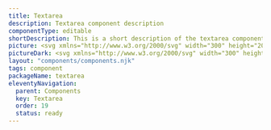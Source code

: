 ```yaml
---
title: Textarea
description: Textarea component description
componentType: editable
shortDescription: This is a short description of the textarea component
picture: <svg xmlns="http://www.w3.org/2000/svg" width="300" height="200" fill="none" aria-labelledby="textareaTitle textareaDesc" role="img"><title id="textareaTitle">Illustration of textarea component.</title><desc id="textareaDesc">An illustrated textarea component representing textarea component card.</desc><mask id="a" width="300" height="200" x="0" y="0" maskUnits="userSpaceOnUse" style="mask-type:luminance"><path fill="#fff" d="M298 0H2C.8954 0 0 .8954 0 2v196c0 1.105.8954 2 2 2h296c1.105 0 2-.895 2-2V2c0-1.1046-.895-2-2-2Z"/></mask><g><path fill="#36F" fill-opacity=".04" d="M399.092 53H82.6814C81.7528 53 81 53.7528 81 54.6814v91.1696c0 .928.7528 1.681 1.6814 1.681H399.092c.928 0 1.681-.753 1.681-1.681V54.6814c0-.9286-.753-1.6814-1.681-1.6814Z"/><path fill="#222" d="M98.4375 80.7038V68.3906h1.5579v12.3132h-1.5579Zm4.7805 0v-9.1223h1.276l.132 1.3139h.056c.438-.4379.901-.8008 1.389-1.0886.488-.3003 1.045-.4505 1.671-.4505.963 0 1.664.3066 2.102.9197.45.6007.676 1.4829.676 2.6466v5.7812h-1.54v-5.5747c0-.8509-.137-1.4703-.412-1.8583-.276-.3879-.714-.5818-1.314-.5818-.463 0-.883.1188-1.258.3566-.363.2378-.776.5881-1.239 1.0511v6.6071h-1.539Zm10.265 3.8479V71.5815h1.276l.132 1.0512h.056a7.0614 7.0614 0 0 1 1.351-.901c.501-.2503 1.02-.3754 1.558-.3754 1.177 0 2.071.4254 2.684 1.2764.614.8384.92 1.9646.92 3.3786 0 1.0261-.187 1.9083-.563 2.6466-.363.7383-.845 1.3014-1.445 1.6893-.588.3879-1.233.5819-1.933.5819-.426 0-.851-.0939-1.277-.2816-.413-.1877-.832-.4442-1.257-.7696l.037 1.5955v3.0783h-1.539Zm3.773-4.9178c.751 0 1.37-.3191 1.858-.9573.501-.6507.751-1.5391.751-2.6653 0-1.0011-.188-1.8082-.563-2.4214-.363-.6256-.976-.9385-1.84-.9385-.388 0-.782.1064-1.182.3191-.388.2128-.807.5193-1.258.9198v4.7863c.413.3504.813.6007 1.201.7508.388.1377.732.2065 1.033.2065Zm9.304 1.2952c-.964 0-1.671-.3004-2.121-.901-.451-.6132-.676-1.5016-.676-2.6654v-5.7812h1.558v5.5748c0 .8509.131 1.4703.394 1.8582.275.3879.713.5819 1.314.5819.476 0 .895-.1189 1.258-.3567.375-.2502.776-.6444 1.201-1.1825v-6.4757h1.539v9.1223h-1.276l-.132-1.4265h-.056c-.425.5005-.876.9009-1.351 1.2013-.476.3003-1.026.4505-1.652.4505Zm10.416 0c-.976 0-1.658-.2816-2.046-.8447-.375-.5631-.563-1.2951-.563-2.1961v-5.0492h-1.351v-1.1637l1.426-.0939.188-2.5527h1.295v2.5527h2.459v1.2576h-2.459v5.068c0 .5631.1 1.001.3 1.3139.213.3003.582.4505 1.108.4505.163 0 .338-.0251.525-.0751l.507-.169.301 1.1638c-.251.0876-.526.1627-.826.2252a3.412 3.412 0 0 1-.864.1127Zm9.331 0c-.764 0-1.402-.2253-1.915-.6758-.501-.463-.751-1.1011-.751-1.9145 0-1.0011.444-1.7644 1.333-2.29.901-.5381 2.321-.9135 4.261-1.1262 0-.3879-.057-.757-.169-1.1074-.1-.3504-.288-.6319-.563-.8447-.263-.2252-.645-.3378-1.145-.3378-.526 0-1.02.1001-1.483.3003-.463.2002-.876.4254-1.239.6757l-.601-1.0699c.426-.2753.945-.5381 1.558-.7883.626-.2628 1.302-.3942 2.027-.3942 1.114 0 1.921.3441 2.422 1.0324.5.6757.751 1.5829.751 2.7216v5.5935h-1.277l-.131-1.0887h-.056c-.426.3504-.895.657-1.408.9198-.501.2628-1.039.3942-1.614.3942Zm.45-1.2389c.438 0 .851-.1063 1.239-.3191.388-.2127.801-.513 1.239-.9009v-2.534c-1.514.1877-2.578.4693-3.191.8447-.601.3754-.901.8571-.901 1.4453 0 .513.156.8884.469 1.1262.313.2252.695.3378 1.145.3378Zm6.906 1.0136v-9.1223h1.276l.131 1.6518h.057c.313-.5756.694-1.0324 1.145-1.3702.45-.3379.932-.5068 1.445-.5068.363 0 .688.0626.976.1877l-.3 1.3514c-.15-.05-.288-.0876-.413-.1126-.125-.025-.282-.0375-.469-.0375-.388 0-.795.1564-1.22.4692-.413.3129-.776.8572-1.089 1.633v5.8563h-1.539Zm10.021.2253c-.813 0-1.551-.1877-2.215-.5631-.663-.388-1.188-.9386-1.576-1.6518-.388-.7133-.582-1.5642-.582-2.5528 0-1.001.194-1.8582.582-2.5715.4-.7132.913-1.2638 1.539-1.6517.626-.3879 1.283-.5819 1.971-.5819 1.164 0 2.058.3879 2.684 1.1637.638.7759.957 1.8145.957 3.1159 0 .1627-.006.3253-.019.488 0 .1502-.012.2816-.037.3942h-6.157c.063.9635.363 1.7331.901 2.3087.551.5756 1.264.8634 2.14.8634.438 0 .838-.0625 1.201-.1877a5.6441 5.6441 0 0 0 1.07-.5255l.545 1.0135c-.388.2503-.833.4693-1.333.657-.488.1877-1.045.2816-1.671.2816Zm-2.871-5.5185h4.88c0-.926-.2-1.6267-.601-2.1022-.388-.488-.938-.732-1.652-.732-.638 0-1.213.2502-1.727.7508-.5.488-.8 1.1825-.9 2.0834Zm10.331 5.5185c-.763 0-1.402-.2253-1.915-.6758-.5-.463-.75-1.1011-.75-1.9145 0-1.0011.444-1.7644 1.332-2.29.901-.5381 2.322-.9135 4.261-1.1262 0-.3879-.056-.757-.169-1.1074-.1-.3504-.288-.6319-.563-.8447-.263-.2252-.644-.3378-1.145-.3378-.525 0-1.02.1001-1.483.3003-.463.2002-.876.4254-1.239.6757l-.6-1.0699c.425-.2753.945-.5381 1.558-.7883.625-.2628 1.301-.3942 2.027-.3942 1.114 0 1.921.3441 2.421 1.0324.501.6757.751 1.5829.751 2.7216v5.5935h-1.276l-.132-1.0887h-.056c-.425.3504-.895.657-1.408.9198-.5.2628-1.038.3942-1.614.3942Zm.45-1.2389c.438 0 .851-.1063 1.239-.3191.388-.2127.801-.513 1.239-.9009v-2.534c-1.514.1877-2.578.4693-3.191.8447-.6.3754-.901.8571-.901 1.4453 0 .513.157.8884.47 1.1262.312.2252.694.3378 1.144.3378Z"/><path stroke="#36F" stroke-width="2" d="M399.092 53H82.6814C81.7528 53 81 53.7528 81 54.6814v91.1696c0 .928.7528 1.681 1.6814 1.681H399.092c.928 0 1.681-.753 1.681-1.681V54.6814c0-.9286-.753-1.6814-1.681-1.6814Z"/></g></svg>
pictureDark: <svg xmlns="http://www.w3.org/2000/svg" width="300" height="200" fill="none" aria-labelledby="textareaDarkTitle textareaDarkDesc" role="img"><title id="textareaDarkTitle">Illustration of textarea component.</title><desc id="textareaDarkDesc">An illustrated textarea component representing textarea component card.</desc><g clip-path="url(#a)"><mask id="b" width="300" height="200" x="0" y="0" maskUnits="userSpaceOnUse" style="mask-type:luminance"><path fill="#fff" d="M298 0H2C.89543 0 0 .89543 0 2v196c0 1.105.89543 2 2 2h296c1.105 0 2-.895 2-2V2c0-1.10457-.895-2-2-2Z"/></mask><g><path fill="#36F" fill-opacity=".08" d="M399.092 53H82.6814C81.7528 53 81 53.7528 81 54.6814v91.1696c0 .928.7528 1.681 1.6814 1.681H399.092c.928 0 1.681-.753 1.681-1.681V54.6814c0-.9286-.753-1.6814-1.681-1.6814Z"/><path fill="#F4F4F4" d="M98.4375 80.7038V68.3906h1.5579v12.3132h-1.5579Zm4.7805 0v-9.1223h1.276l.132 1.3139h.056c.438-.4379.901-.8008 1.389-1.0886.488-.3003 1.045-.4505 1.671-.4505.963 0 1.664.3066 2.102.9197.45.6007.676 1.4829.676 2.6466v5.7812h-1.54v-5.5747c0-.8509-.137-1.4703-.412-1.8583-.276-.3879-.714-.5818-1.314-.5818-.463 0-.883.1188-1.258.3566-.363.2378-.776.5881-1.239 1.0511v6.6071h-1.539Zm10.265 3.8479V71.5815h1.276l.132 1.0512h.056c.413-.3504.863-.6507 1.351-.901.501-.2503 1.02-.3754 1.558-.3754 1.177 0 2.071.4254 2.684 1.2764.614.8384.92 1.9646.92 3.3786 0 1.0261-.187 1.9083-.563 2.6466-.363.7383-.845 1.3014-1.445 1.6893-.588.3879-1.233.5819-1.933.5819-.426 0-.851-.0939-1.277-.2816-.413-.1877-.832-.4442-1.257-.7696l.037 1.5955v3.0783h-1.539Zm3.773-4.9178c.751 0 1.37-.3191 1.858-.9573.501-.6507.751-1.5391.751-2.6653 0-1.0011-.188-1.8082-.563-2.4214-.363-.6256-.976-.9385-1.84-.9385-.388 0-.782.1064-1.182.3191-.388.2128-.807.5193-1.258.9198v4.7863c.413.3504.813.6007 1.201.7508.388.1377.732.2065 1.033.2065Zm9.304 1.2952c-.964 0-1.671-.3004-2.121-.901-.451-.6132-.676-1.5016-.676-2.6654v-5.7812h1.558v5.5748c0 .8509.131 1.4703.394 1.8582.275.3879.713.5819 1.314.5819.476 0 .895-.1189 1.258-.3567.375-.2502.776-.6444 1.201-1.1825v-6.4757h1.539v9.1223h-1.276l-.132-1.4265h-.056c-.425.5005-.876.9009-1.351 1.2013-.476.3003-1.026.4505-1.652.4505Zm10.416 0c-.976 0-1.658-.2816-2.046-.8447-.375-.5631-.563-1.2951-.563-2.1961v-5.0492h-1.351v-1.1637l1.426-.0939.188-2.5527h1.295v2.5527h2.459v1.2576h-2.459v5.068c0 .5631.1 1.001.3 1.3139.213.3003.582.4505 1.108.4505.163 0 .338-.0251.525-.0751.188-.0626.357-.1189.507-.169l.301 1.1638c-.251.0876-.526.1627-.826.2252-.288.0751-.576.1127-.864.1127Zm9.331 0c-.764 0-1.402-.2253-1.915-.6758-.501-.463-.751-1.1011-.751-1.9145 0-1.0011.444-1.7644 1.333-2.29.901-.5381 2.321-.9135 4.261-1.1262 0-.3879-.057-.757-.169-1.1074-.1-.3504-.288-.6319-.563-.8447-.263-.2252-.645-.3378-1.145-.3378-.526 0-1.02.1001-1.483.3003-.463.2002-.876.4254-1.239.6757l-.601-1.0699c.426-.2753.945-.5381 1.558-.7883.626-.2628 1.302-.3942 2.027-.3942 1.114 0 1.921.3441 2.422 1.0324.5.6757.751 1.5829.751 2.7216v5.5935h-1.277l-.131-1.0887h-.056c-.426.3504-.895.657-1.408.9198-.501.2628-1.039.3942-1.614.3942Zm.45-1.2389c.438 0 .851-.1063 1.239-.3191.388-.2127.801-.513 1.239-.9009v-2.534c-1.514.1877-2.578.4693-3.191.8447-.601.3754-.901.8571-.901 1.4453 0 .513.156.8884.469 1.1262.313.2252.695.3378 1.145.3378Zm6.906 1.0136v-9.1223h1.276l.131 1.6518h.057c.313-.5756.694-1.0324 1.145-1.3702.45-.3379.932-.5068 1.445-.5068.363 0 .688.0626.976.1877l-.3 1.3514c-.15-.05-.288-.0876-.413-.1126-.125-.025-.282-.0375-.469-.0375-.388 0-.795.1564-1.22.4692-.413.3129-.776.8572-1.089 1.633v5.8563h-1.539Zm10.021.2253c-.813 0-1.551-.1877-2.215-.5631-.663-.388-1.188-.9386-1.576-1.6518-.388-.7133-.582-1.5642-.582-2.5528 0-1.001.194-1.8582.582-2.5715.4-.7132.913-1.2638 1.539-1.6517.626-.3879 1.283-.5819 1.971-.5819 1.164 0 2.058.3879 2.684 1.1637.638.7759.957 1.8145.957 3.1159 0 .1627-.006.3253-.019.488 0 .1502-.012.2816-.037.3942h-6.157c.063.9635.363 1.7331.901 2.3087.551.5756 1.264.8634 2.14.8634.438 0 .838-.0625 1.201-.1877.376-.1376.732-.3128 1.07-.5255l.545 1.0135c-.388.2503-.833.4693-1.333.657-.488.1877-1.045.2816-1.671.2816Zm-2.871-5.5185h4.88c0-.926-.2-1.6267-.601-2.1022-.388-.488-.938-.732-1.652-.732-.638 0-1.213.2502-1.727.7508-.5.488-.8 1.1825-.9 2.0834Zm10.331 5.5185c-.763 0-1.402-.2253-1.915-.6758-.5-.463-.75-1.1011-.75-1.9145 0-1.0011.444-1.7644 1.332-2.29.901-.5381 2.322-.9135 4.261-1.1262 0-.3879-.056-.757-.169-1.1074-.1-.3504-.288-.6319-.563-.8447-.263-.2252-.644-.3378-1.145-.3378-.525 0-1.02.1001-1.483.3003-.463.2002-.876.4254-1.239.6757l-.6-1.0699c.425-.2753.945-.5381 1.558-.7883.625-.2628 1.301-.3942 2.027-.3942 1.114 0 1.921.3441 2.421 1.0324.501.6757.751 1.5829.751 2.7216v5.5935h-1.276l-.132-1.0887h-.056c-.425.3504-.895.657-1.408.9198-.5.2628-1.038.3942-1.614.3942Zm.45-1.2389c.438 0 .851-.1063 1.239-.3191.388-.2127.801-.513 1.239-.9009v-2.534c-1.514.1877-2.578.4693-3.191.8447-.6.3754-.901.8571-.901 1.4453 0 .513.157.8884.47 1.1262.312.2252.694.3378 1.144.3378Z"/><path stroke="#5985FF" stroke-width="2" d="M399.092 53H82.6814C81.7528 53 81 53.7528 81 54.6814v91.1696c0 .928.7528 1.681 1.6814 1.681H399.092c.928 0 1.681-.753 1.681-1.681V54.6814c0-.9286-.753-1.6814-1.681-1.6814Z"/></g></g><defs><clipPath id="a"><path fill="#fff" d="M0 0h300v200H0z"/></clipPath></defs></svg>
layout: "components/components.njk"
tags: component
packageName: textarea
eleventyNavigation:
  parent: Components
  key: Textarea
  order: 19
  status: ready
---
```


